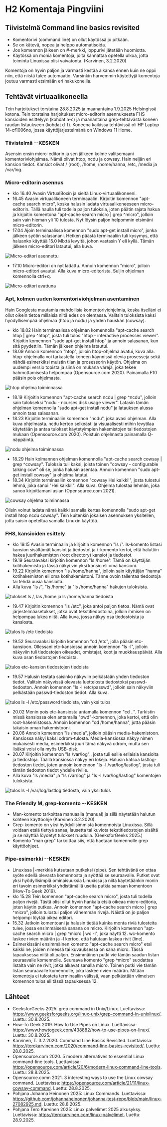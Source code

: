 # H2 Komentaja Pingviini

## Tiivistelmä Command line basics revisited

- Komentorivi (command line) on ollut käytössä jo pitkään.
- Se on kätevä, nopea ja helppo automatisoida.
- Jos komennon jälkeen on #-merkki, loppurivi jätetään huomiotta.
- Käytössä on monia komentoja, joita kannattaa opetella ulkoa, jotta toiminta Linuxissa olisi vaivatonta. (Karvinen, 3.2.2020)

Komentoja on hyvin paljon ja varmasti kestää aikansa ennen kuin ne oppii niin, että niistä tulee automaatio. Varsinkin harvemmin käytettyjä komentoja joutuu varmasti etsimään eri hakukoneilla. 


## Tehtävät virtuaalikoneella

Tein harjoitukset torstaina 28.8.2025 ja maanantaina 1.9.2025 Helsingissä kotona. Tein torstaina harjoitukset micro-editorin asennuksesta FHS kansioiden esittelyyn (kohdat a-c) ja maanantaina grep-tehtävästä koneen raudan listaukseen (kohdat d-f). Koneena kaikissa tehtävissä oli HP Laptop 14-cf1006no, jossa käyttöjärjestelmänä on Windows 11 Home. 


### Tiivistelmä      --KESKEN

Asensin ensin micro-editorin ja sen jälkeen kolme valitsemaani komentoriviohjelmaa. Nämä olivat htop, ncdu ja cowsay. Hain neljän eri kansion tiedot. Kansiot olivat / (root), /home, /home/hanna, /etc, /media ja /var/log.


### Micro-editorin asennus

* klo 16.40 Avasin VirtualBoxin ja sieltä Linux-virtuaalikoneeni.
* 16.45 Avasin virtuaalikoneen terminaaalin. Kirjoitin komennon "apt-cache search micro", koska halusin ladata virtuaalikoneeseen micro-editorin. Tällä haulla tuli todella paljon tuloksia, joten päätin rajata hakua ja kirjoitin komentona "apt-cache search micro | grep ^micro", jolloin sain vain hieman yli 10 tulosta. Nyt löysin paljon helpommin etsimäni micro-editorin.
* 17.04 Ajoin terminaalissa komennon "sudo apt-get install micro", jonka jälkeen syötin salasanani. Hetken päästä terminaaliin tuli kysymys, että haluanko käyttää 15.0 Mb:tä levyltä, johon vastasin Y eli kyllä. Tämän jälkeen micro-editori latautui, alla kuva.

![Micro-editori asennettu](images/h2-kuva1.jpg)

* 17.10 Micro-editori on nyt ladattu. Annoin komennon "micro", jolloin micro-editori avautui. Alla kuva micro-editorista. Suljin ohjelman komennolla ctrl+q.

![Micro-editori avattuna](images/h2-kuva2.jpg)

### Apt, kolmen uuden komentoriviohjelman asentaminen

Hain Googlesta muutamia mahdollisia komentoriviohjelmia, koska itselläni ei ollut oikein tietoa millaisia niitä edes on olemassa. Valitsin tuloksista kaksi hyödyllisempää ohjelmaa (htop ja ncdu) ja yhden hauskan (cowsay).

* klo 18.02 Hain terminaalissa ohjelman komennolla "apt-cache search htop | grep ^htop", josta tuli tulos "htop - interactive processes viewer". Kirjoitin komennon "sudo apt-get install htop" ja annoin salasanan, kun sitä pyydettiin. Tämän jälkeen ohjelma latautui.
* 18.09 Annoin komennon "htop", jolloin htop-ohjelma avatui, kuva alla. htop-ohjelmalla voi tarkastella koneen käynnissä olevia prosesseja sekä nähdä esimerkiksi muistin tilan ja prosessorin käytön. Ohjelma on uudempi versio topista ja siinä on mukana värejä, joka tekee hahmottamisesta helpompaa (Opensource.com 2020). Painamalla F10 pääsin pois ohjelmasta.

![htop ohjelma toiminnassa](images/h2-kuva3.jpg)

* 18.19 Kirjoitin komennon "apt-cache search ncdu | grep ^ncdu", jolloin sain tulokseksi "ncdu - ncurses disk usage viewer". Latasin tämän ohjelman komennolla "sudo apt-get install ncdu" ja latauksen alussa annoin taas salasanan.
* 18.23 Kirjoitin terminaaliin komennon "ncdu", joka avasi ohjelman. Alla kuva ohjelmasta. ncdu kertoo selkeästi ja visuaalisesti mihin levytilaa käytetään ja antaa tulokset käytetyimpien hakemistojen tai tiedostojen mukaan (Opensource.com 2020). Poistuin ohjelmasta painamalla Q-näppäintä.

![ncdu ohjelma toiminnassa](images/h2-kuva4.jpg)

* 18.29 Hain kolmannen ohjelman komennolla "apt-cache search cowsay | grep ^cowsay". Tuloksia tuli kaksi, joista toinen "cowsay - configurable talking cow" oli se, jonka halusin asentaa. Annoin komennon "sudo apt-get install cowsay" ja ohjelma latatui.
* 18.34 Kirjoitin terminaaliin komennon "cowsay Hei kaikki!", josta tulostui lehmä, joka sanoi "Hei kaikki!". Alla kuva. Ohjelma tulostaa lehmän, joka sanoo kirjoittamani asian (Opensource.com 2021).

![cowsay ohjelma toiminnassa](images/h2-kuva5.jpg)

Olisin voinut ladata nämä kaikki samalla kertaa komennolla "sudo apt-get install htop ncdu cowsay". Tein kuitenkin jokaisen asennuksen yksitellen, jotta saisin opeteltua samalla Linuxin käyttöä.


### FHS, kansioiden esittely

* klo 19.15 Avasin terminaalin ja kirjoitin komennon "ls /". ls-komento listasi kansion sisältämät kansiot ja tiedostot ja /-komento kertoi, että haluttiin hakea juurihakemiston (root directory) kansiot ja tiedostot.
* 19.19 Seuraavaksi kirjoitin komennon "ls /home". Tämä on käyttäjän kotihakemisto ja tässä näkyi vin yksi kansio eli oma kansioni.
* 19.22 Kirjoitin komennon "ls /home/hanna", jolloin sain käyttäjän "hanna" kotihakemiston eli oma kotihakemistoni. Tänne ovoin tallentaa tiedostoja tai tehdä uusia kansioita.
* Alla kuva "ls /", "ls /home" ja "ls /home/hanna" hakujen tuloksista.

![tulokset ls /, las /home ja ls /home/hanna tiedoista](images/h2-kuva6.jpg)

* 19.47 Kirjoitin komennon "ls /etc", joka antoi paljon tietoa. Nämä ovat järjestelmäasetukset, jotka ovat tekstitiedostoina, jolloin ihmisen on helpompaa lukea niitä. Alla kuva, jossa näkyy osa tiedostoista ja kansiosta.

![tulos ls /etc tiedoista](images/h2-kuva7.jpg)
  
* 19.52 Seuravaaksi kirjoitin komennon "cd /etc", jolla pääsin etc-kansioon. Ollessani etc-kansiossa annoin komennon "ls -l", jolloin näkyviin tuli tiedostojen oikeudet, omistajat, koot ja muokkauspäivät. Alla kuva osan tiedostojen tiedoista.

![tulos etc-kansion tiedostojen tiedoista](images/h2-kuva8.jpg)

* 19.57 Halusin testata saisinko näkyviin pelkästään yhden tiedoston tiedot. Valitsin näkyvissä olevasta luettelosta tiedostoksi passwd-tiedoston. Annoin komennon "ls -l /etc/passwd", jolloin sain näkyviin pelkästään passwd-tiedoston tiedot. Alla kuva.

![tulos ls -l /etc/password tiedoista, vain yksi tulos](images/h2-kuva9.jpg)

* 20.02 Menin pois etc-kansiosta antamalla komennon "cd ..". Tarkistin missä kansiossa olen antamalla "pwd"-komennon, joka kertoi, että olin  root-hakemistossa. Annoin komennon "cd /home/hanna", jotta pääsin takaisin oman hakemistooni.
* 20.06 Annoin komennon "ls /media", jolloin pääsin media-hakemistoon. Kansiossa näkyi kaksi cdrom-tulosta. Media-kansiossa näkyy nimen mukaisesti media, esimerkiksi juuri tämä näkyvä cdrom, mutta sen lisäksi voisi olla myös USB-disk.
* 20.07 Kirjoitin komennon "ls /var/log"., josta tuli esille erilaisia kansioita ja tiedostoja. Täällä kansiossa näkyy eri lokeja. Halusin katsoa lastlog-tiedoston tiedot, joten annoin komennon "ls -l /var/log/lastlog", josta tuli tämän tiedoston tiedot yhdelle riville.
* Alla kuva "ls /media" ja "ls /var/log" ja "ls -l /var/log/lastlog" komentojen tuloksista.

![tulos ls -l /var/log/lastlog tiedosta, vain yksi tulos](images/h2-kuva10.jpg)




### The Friendly M, grep-komento     --KESKEN

* Man-komento tarkoittaa manuaalia (manual) ja sillä näytetään halutun kohteen käyttöohje (Karvinen 3.2.2020).
* Grep-komento on yksi hyödyllisimmistä komennoista Linuxissa. Sillä voidaan etsiä tiettyä sanaa, lausetta tai kuviota tekstitiedostojen sisältä ja se näyttää löydetyt tulokset ruudulla. (GeeksforGeeks 2025.)
* Komento "man grep" tarkoittaa siis, että haetaan komennolle grep käyttöohjeet.


### Pipe-esimerkki     --KESKEN

* Linuxissa |-merkkiä kutsutaan putkeksi (pipe). Sen tehtävänä on ottaa syöte edellä olevasta komennosta ja syöttää se seuraavalle. Putket ovat yksi hyödyllisimpiä ominaisuuksia Linuxissa ja niitä käytetäänkin monin eri tavoin esimerkiksi yhdistämällä useita putkia samaan komentoon (How-To Geek 2019).
* klo 15.28 Tein komennon "apt-cache search micro", josta tuli todella paljon rivejä. Tästä olisi ollut hyvin hankala etsiä oikeaa micro-editoria, joten käytin putkea. Annoin komennon "apt-cache search micro | grep ^micro", jolloin tulostui paljon vähemmän rivejä. Näistä on jo paljon helpompi löytää oikea editori.
* 15.32 Jatkoin komentoani ja halusin tietää kuinka monta riviä tulosteita tulee, jossa ensimmäisenä sanana on micro. Kirjoitin komennon "apt-cache search micro | grep ^micro | wc -l", joka näytti 12. wc-komento laskee rivien määrän ja -l kertoo, että halutaan laskea rivit (line).
* Esimerkissäni ensimmäinen komento "apt-cache search micro" etsii kaikki ne, joiden nimessä tai kuvauksessa on sana micro. Tässä tapauksessa niitä oli paljon. Ensimmäinen putki vie tämän saadun listan seuraavalle komennolle. Seuraava komento "grep ^micro" suodattaa listalta vain ne rivit, jotka alkavat sanalla micro. Toinen putki vie tämän listan seuraavalle komennolle, joka laskee rivien määrän. Mitään komentoja ei tulosteta terminaaliin välissä, vaan pelkästään viimeisen komennon tulos eli tässä tapauksessa 12.


## Lähteet

* GeeksforGeeks 2025. grep command in Unix/Linux. Luettavissa: https://www.geeksforgeeks.org/linux-unix/grep-command-in-unixlinux/. Luettu: 30.8.2025.
* How-To Geek 2019. How to Use Pipes on Linux. Luettavissa: https://www.howtogeek.com/438882/how-to-use-pipes-on-linux/. Luettu: 30.8.2025. 
* Karvinen, T. 3.2.2020. Command Line Basics Revisited. Luettavissa: https://terokarvinen.com/2020/command-line-basics-revisited/. Luettu: 28.8.2025.
* Opensource.com 2020. 5 modern alternatives to essential Linux command-line tools. Luettavissa: https://opensource.com/article/20/6/modern-linux-command-line-tools. Luettu: 28.8.2025.
* Opensource.comn 2021. 3 interesting ways to use the Linux cowsay command. Luettavissa: https://opensource.com/article/21/11/linux-cowsay-command. Luettu: 28.8.2025.
* Pohjana Johanna Heinonen 2025: Linux Commands. Luettavissa: https://github.com/johannaheinonen/johanna-test-repo/blob/main/linux-27082925.md. Luettu: 28.8.2025.
* Pohjana Tero Karvinen 2025: Linux palvelimet 2025 alkusyksy. Luettavissa: https://terokarvinen.com/linux-palvelimet. Luettu: 28.9.2025.

